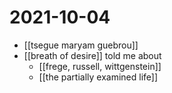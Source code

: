 # 2021-10-04

- [[tsegue maryam guebrou]]
- [[breath of desire]] told me about
  - [[frege, russell, wittgenstein]]
  - [[the partially examined life]]